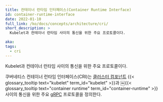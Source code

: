```yaml
---
title: 컨테이너 런타임 인터페이스(Container Runtime Interface)
id: container-runtime-interface
date: 2022-01-10
full_link: /ko/docs/concepts/architecture/cri/
short_description: >
  Kubelet과 컨테이너 런타임 사이의 통신을 위한 주요 프로토콜이다.

aka:
tags:
  - cri
---
```


Kubelet과 컨테이너 런타임 사이의 통신을 위한 주요 프로토콜이다.

<!--more-->

쿠버네티스 컨테이너 런타임 인터페이스(CRI)는
[클러스터 컴포넌트](/ko/docs/concepts/overview/components/#노드-컴포넌트)
{{< glossary_tooltip text="kubelet" term_id="kubelet" >}}과
￼{{< glossary_tooltip text="container runtime" term_id="container-runtime" >}} 사이의
통신을 위한 주요 [gRPC](https://grpc.io) 프로토콜을 정의한다.
